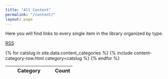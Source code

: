 ```yaml
---
title: "All Content"
permalink: "/content/"
layout: page
---
```


Here you will find links to every single item in the library organized by type.

<a href="/feed/content.xml"><i class="fas fa-rss-square"></i> RSS</a>

<table>
<colgroup>
<col width="70%" />
<col width="30%" />
</colgroup>
<thead>
<tr class="header">
<th>Category</th>
<th>Count</th>
</tr>
</thead>
<tbody>
{% for catslug in site.data.content_categories %}
{% include content-category-row.html category=catslug %}
{% endfor %}
</tbody>
</table>

